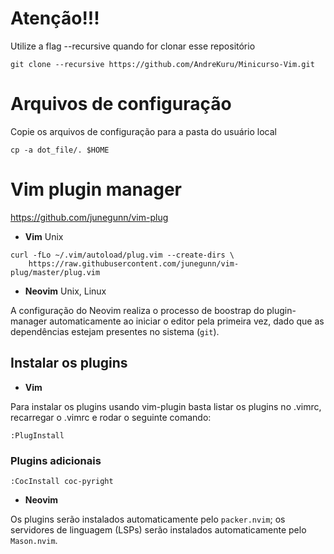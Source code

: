 # Atenção!!!

Utilize a flag --recursive quando for clonar esse repositório

```
git clone --recursive https://github.com/AndreKuru/Minicurso-Vim.git
```

# Arquivos de configuração

Copie os arquivos de configuração para a pasta do usuário local

```
cp -a dot_file/. $HOME
```

# Vim plugin manager

https://github.com/junegunn/vim-plug

- **Vim**
  Unix

```
curl -fLo ~/.vim/autoload/plug.vim --create-dirs \
    https://raw.githubusercontent.com/junegunn/vim-plug/master/plug.vim
```

- **Neovim**
  Unix, Linux

A configuração do Neovim realiza o processo de boostrap do plugin-manager automaticamente ao iniciar o editor pela primeira vez, dado que as dependências estejam presentes no sistema (`git`).

## Instalar os plugins

- **Vim**

Para instalar os plugins usando vim-plugin basta listar os plugins no .vimrc, recarregar o .vimrc e rodar o seguinte comando:

`:PlugInstall`

### Plugins adicionais

`:CocInstall coc-pyright`

- **Neovim**

Os plugins serão instalados automaticamente pelo `packer.nvim`; os servidores de linguagem (LSPs) serão instalados automaticamente pelo `Mason.nvim`.
